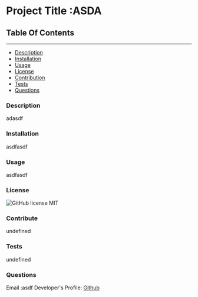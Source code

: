 
# Project Title :ASDA

## Table Of Contents
----------------------
* [Description](#description)
* [Installation](#installation)
* [Usage](#usage)
* [License](#license)
* [Contribution](#contribution)
* [Tests](#test)
* [Questions](#questions)



### Description
adasdf

### Installation
asdfasdf

### Usage
asdfasdf

### License
![GitHub license](https://img.shields.io/badge/license-MIT-green.svg)
MIT

### Contribute
undefined

### Tests
undefined

### Questions
Email :asdf
Developer's Profile:
[Github](https://github.com/asdf)

    
